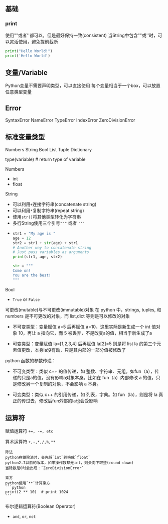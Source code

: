 ## 基础

### print
使用""或者''都可以，但是最好保持一致(consistent)
当String中包含""或''时，可以灵活使用，避免提前截断

```python
print("Hello World!")
print('Hello World')
```

## 变量/Variable
Python变量不需要声明类型，可以直接使用
每个变量相当于一个box，可以放置任意类型变量

## Error
SyntaxError
NameError
TypeError
IndexError
ZeroDivisionError

## 标准变量类型

Numbers
String
Bool
List
Tuple
Dictionary

type(variable) # return type of variable

Numbers
- int
- float

String
- 可以利用`+`连接字符串(concatenate string)
- 可以利用`*`复制字符串(repeat string)
- 使用`str()`将其他类型转化为字符串
- 多行String使用三个引号`"""` 或者 `'''`
- 
    ```python
    str1 = "My age is "
    age = 12
    str2 = str1 + str(age) + str1
    # Another way to concatenate string
    # Just pass variables as arguments
    print(str1, age, str2)

    str = """
    Come on!
    You are the best!
    """
    ```

Bool
- `True` or `False`

可更改(mutable)与不可更改(immutable)对象
在 python 中，strings, tuples, 和 numbers 是不可更改的对象，而 list,dict 等则是可以修改的对象

- 不可变类型：变量赋值 a=5 后再赋值 a=10，这里实际是新生成一个 int 值对象 10，再让 a 指向它，而 5 被丢弃，不是改变a的值，相当于新生成了a

- 可变类型：变量赋值 la=[1,2,3,4] 后再赋值 la[2]=5 则是将 list la 的第三个元素值更改，本身la没有动，只是其内部的一部分值被修改了

python 函数的参数传递：

- 不可变类型：类似 c++ 的值传递，如 整数、字符串、元组。如fun（a），传递的只是a的值，没有影响a对象本身。比如在 fun（a）内部修改 a 的值，只是修改另一个复制的对象，不会影响 a 本身。

- 可变类型：类似 c++ 的引用传递，如 列表，字典。如 fun（la），则是将 la 真正的传过去，修改后fun外部的la也会受影响



## 运算符

赋值运算符
`+=, -=, etc`

算术运算符
`+,-,*,/,%,**`

    除法
    python在做除法时，会先将`int`转换成`float` 
    python2.7以前的版本，如果操作数都是int，则会向下取整(round down)
    当除数是0时会出现：`ZeroDivisionError`

    乘方
    python使用`**`计算乘方
    ```python
    print(2 ** 10)  # print 1024
    ```

布尔逻辑运算符(Boolean Operator)
- `and`, `or`, `not`

